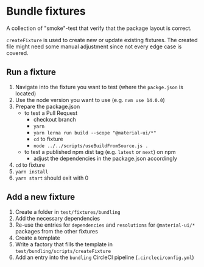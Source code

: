 # Bundle fixtures

A collection of "smoke"-test that verify that the package layout is correct.

`createFixture` is used to create new or update existing fixtures.
The created file might need some manual adjustment since not every edge case is covered.

## Run a fixture

1. Navigate into the fixture you want to test (where the `packge.json` is located)
1. Use the node version you want to use (e.g. `nvm use 14.0.0`)
1. Prepare the package.json
   - to test a Pull Request
     - checkout branch
     - `yarn`
     - `yarn lerna run build --scope "@material-ui/*"`
     - `cd` to fixture
     - `node ../../scripts/useBuildFromSource.js .`
   - to test a published npm dist tag (e.g. `latest` or `next`) on npm
     - adjust the dependencies in the package.json accordingly
1. `cd` to fixture
1. `yarn install`
1. `yarn start` should exit with 0

## Add a new fixture

1. Create a folder in `test/fixtures/bundling`
1. Add the necessary dependencies
1. Re-use the entries for `dependencies` and `resolutions` for `@material-ui/*` packages from the other fixtures
1. Create a template
1. Write a factory that fills the template in `test/bundling/scripts/createFixture`
1. Add an entry into the `bundling` CircleCI pipeline (`.circleci/config.yml`)
